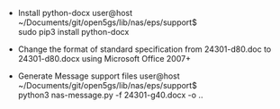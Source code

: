 
* Install python-docx
user@host ~/Documents/git/open5gs/lib/nas/eps/support$ \
    sudo pip3 install python-docx

* Change the format of standard specification 
  from 24301-d80.doc to 24301-d80.docx 
  using Microsoft Office 2007+

* Generate Message support files
user@host ~/Documents/git/open5gs/lib/nas/eps/support$ \
    python3 nas-message.py -f 24301-g40.docx -o ..
